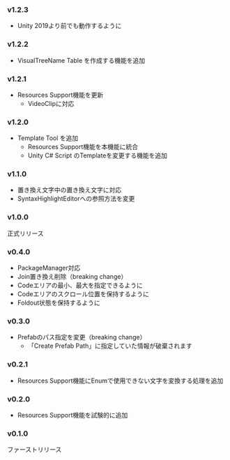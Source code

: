 ### v1.2.3

- Unity 2019より前でも動作するように

### v1.2.2

- VisualTreeName Table を作成する機能を追加

### v1.2.1

- Resources Support機能を更新
    - VideoClipに対応

### v1.2.0

- Template Tool を追加
    - Resources Support機能を本機能に統合
    - Unity C# Script のTemplateを変更する機能を追加

### v1.1.0

- 置き換え文字中の置き換え文字に対応
- SyntaxHighlightEditorへの参照方法を変更

### v1.0.0

正式リリース

### v0.4.0

- PackageManager対応
- Join置き換え削除（breaking change）
- Codeエリアの最小、最大を指定できるように
- Codeエリアのスクロール位置を保持するように
- Foldout状態を保持するように

### v0.3.0

- Prefabのパス指定を変更（breaking change）
  - 「Create Prefab Path」に指定していた情報が破棄されます

### v0.2.1

- Resources Support機能にEnumで使用できない文字を変換する処理を追加

### v0.2.0

- Resources Support機能を試験的に追加

### v0.1.0

ファーストリリース